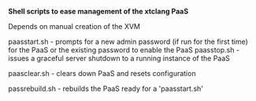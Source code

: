 **Shell scripts to ease management of the xtclang PaaS**

Depends on manual creation of the XVM 

paasstart.sh - prompts for a new admin password (if run for the first time) for the PaaS or the existing password to enable the PaaS
paasstop.sh - issues a graceful server shutdown to a running instance of the PaaS

paasclear.sh - clears down PaaS and resets configuration

passrebuild.sh - rebuilds the PaaS ready for a 'paasstart.sh'

